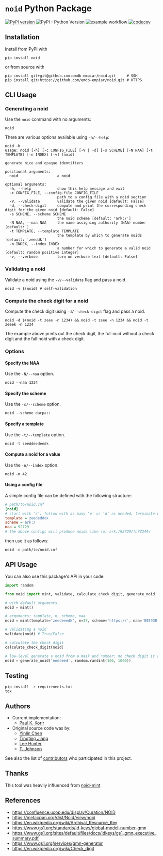 # `noid` Python Package

[![PyPI version](https://badge.fury.io/py/noid.svg)](https://badge.fury.io/py/noid)
![PyPI - Python Version](https://img.shields.io/pypi/pyversions/noid)
![example workflow](https://github.com/paulkorir/noid/actions/workflows/python-package.yml/badge.svg)
[![codecov](https://codecov.io/gh/paulkorir/noid/branch/master/graph/badge.svg?token=OTVWS6LNU2)](https://codecov.io/gh/paulkorir/noid)

## Installation
Install from PyPI with
```
pip install noid
```
or from source with
```
pip install git+git@github.com:emdb-empiar/noid.git     # SSH
pip install git+https://github.com/emdb-empiar/noid.git # HTTPS
```

## CLI Usage
### Generating a noid
Use the `noid` command with no arguments:
```
noid
```
There are various options available using `-h/--help`:
```shell
noid -h
usage: noid [-h] [-c CONFIG_FILE] [-V | -d] [-s SCHEME] [-N NAA] [-t TEMPLATE] [-n INDEX] [-v] [noid]

generate nice and opaque identifiers

positional arguments:
  noid                  a noid

optional arguments:
  -h, --help            show this help message and exit
  -c CONFIG_FILE, --config-file CONFIG_FILE
                        path to a config file with a noid section
  -V, --validate        validate the given noid [default: False]
  -d, --check-digit     compute and print the corresponding check digit for the given noid [default: False]
  -s SCHEME, --scheme SCHEME
                        the noid scheme [default: 'ark:/']
  -N NAA, --naa NAA     the name assigning authority (NAA) number [default: ]
  -t TEMPLATE, --template TEMPLATE
                        the template by which to generate noids [default: 'zeeddk']
  -n INDEX, --index INDEX
                        a number for which to generate a valid noid [default: random positive integer]
  -v, --verbose         turn on verbose text [default: False]

```

### Validating a noid
Validate a noid using the `-v/--validate` flag and pass a noid.
```shell
noid -v $(noid) # self-validation
```

### Compute the check digit for a noid
Compute the check digit using `-d/--check-digit` flag and pass a noid.
```shell
noid -d $(noid -t zeee -n 1234) && noid -t zeee -n 1234 && noid -t zeeek -n 1234
```
The example above prints out the check digit, the full noid without a check digit and the full noid with a check digit. 

### Options
#### Specify the NAA
Use the `-N/--naa` option.
```shell
noid --naa 1234
```

#### Specify the scheme
Use the `-s/--scheme` option.
```shell
noid --scheme darpa::
```

#### Specify a template
Use the `-t/--template` option.
```shell
noid -t zeeddeedeedk
```

#### Compute a noid for a value
Use the `-n/--index` option.
```shell
noid -n 42
```

#### Using a config file
A simple config file can be defined with the following structure:
```ini
# path/to/noid.cnf
[noid]
# start with 'z'; follow with as many 'e' or 'd' as needed; terminate with 'k' for a checkdigit 
template = zeededdek 
scheme = ark:/
naa = 92729
# the above configs will produce noids like so: ark:/92729/fn7Z344v
```
then use it as follows:
```shell
noid -c path/to/noid.cnf
```
## API Usage
You can also use this package's API in your code.
```python
import random

from noid import mint, validate, calculate_check_digit, generate_noid

# with default arguments
noid = mint()

# arguments: template, n, scheme, naa
noid = mint(template='zeedeeedk', n=37, scheme='https://', naa='802938')

# validating a noid
validate(noid) # True/False

# calculate the check digit
calculate_check_digit(noid)

# low-level generate a noid from a mask and number; no check digit is appended
noid = generate_noid('eeddeed', random.randint(100, 1000))
```

## Testing
```
pip install -r requirements.txt
tox
```

## Authors
* Current implementation:
    * [Paul K. Korir](https://github.com/paulkorir)
* Original source code was by:
    * [Yinlin Chen](https://github.com/yinlinchen)
    * [Tingting Jiang](https://github.com/tingtingjh)
    * [Lee Hunter](https://github.com/whunter)
    * [T. Johnson](https://github.com/no-reply)

See also the list of [contributors](https://github.com/paulkorir/noid/graphs/contributors) who participated in this project.

## Thanks
This tool was heavily influenced from [noid-mint](https://github.com/vt-digital-libraries-platform/NOID-mint)

## References
* https://confluence.ucop.edu/display/Curation/NOID
* https://metacpan.org/dist/Noid/view/noid
* https://en.wikipedia.org/wiki/Archival_Resource_Key
* https://www.gs1.org/standards/id-keys/global-model-number-gmn
* https://www.gs1.org/sites/default/files/docs/idkeys/gs1_gmn_executive_summary.pdf
* https://www.gs1.org/services/gmn-generator
* https://en.wikipedia.org/wiki/Check_digit
